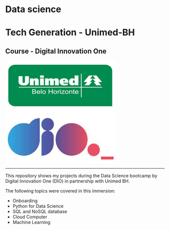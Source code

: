# Data science
# Tech Generation - Unimed-BH 

## Course - Digital Innovation One 

<img src="https://github.com/raquelcolares/Data-Science_Unimed-BH_DIO/blob/main/unimed-image.png" width="350" height="160">         <img src="https://github.com/raquelcolares/Database_Experience-DIO/blob/main/images/dio%20logo.jpg" width="350" height="160" >

-------

This repository shows my projects during the Data Science bootcamp by Digital Innovation One (DIO) in partnership with Unimed BH.

The following topics were covered in this immersion:

* Onboarding
* Python for Data Science
* SQL and NoSQL database
* Cloud Computer
* Machine Learning


